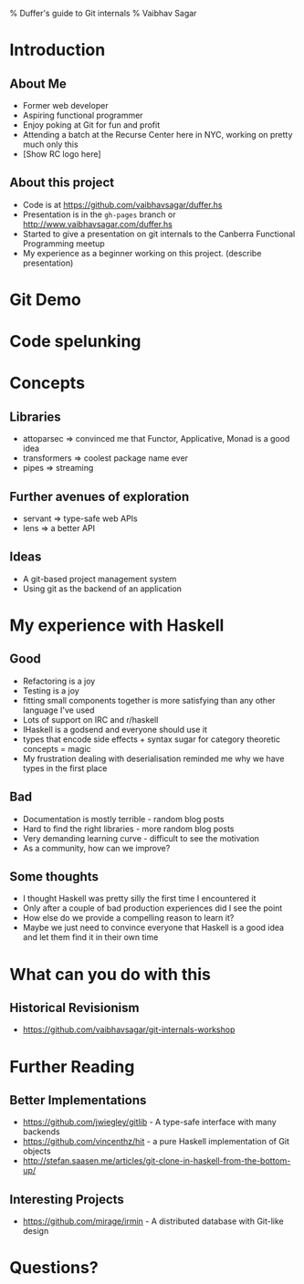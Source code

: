 % Duffer's guide to Git internals
% Vaibhav Sagar

# Introduction

## About Me

- Former web developer
- Aspiring functional programmer
- Enjoy poking at Git for fun and profit
- Attending a batch at the Recurse Center here in NYC, working on pretty much only this
- [Show RC logo here]

## About this project

- Code is at <https://github.com/vaibhavsagar/duffer.hs>
- Presentation is in the `gh-pages` branch or <http://www.vaibhavsagar.com/duffer.hs>
- Started to give a presentation on git internals to the Canberra Functional Programming meetup
- My experience as a beginner working on this project. (describe presentation)

# Git Demo

# Code spelunking

# Concepts

## Libraries

- attoparsec   => convinced me that Functor, Applicative, Monad is a good idea
- transformers => coolest package name ever
- pipes        => streaming

## Further avenues of exploration

- servant => type-safe web APIs
- lens    => a better API

## Ideas

- A git-based project management system
- Using git as the backend of an application

# My experience with Haskell

## Good
- Refactoring is a joy
- Testing is a joy
- fitting small components together is more satisfying than any other language
  I've used
- Lots of support on IRC and r/haskell
- IHaskell is a godsend and everyone should use it
- types that encode side effects + syntax sugar for category theoretic concepts = magic
- My frustration dealing with deserialisation reminded me why we have types in the first place

## Bad
- Documentation is mostly terrible - random blog posts
- Hard to find the right libraries - more random blog posts
- Very demanding learning curve - difficult to see the motivation
- As a community, how can we improve?

## Some thoughts
- I thought Haskell was pretty silly the first time I encountered it
- Only after a couple of bad production experiences did I see the point
- How else do we provide a compelling reason to learn it?
- Maybe we just need to convince everyone that Haskell is a good idea and
  let them find it in their own time

# What can you do with this

## Historical Revisionism
- https://github.com/vaibhavsagar/git-internals-workshop

# Further Reading

## Better Implementations

- https://github.com/jwiegley/gitlib - A type-safe interface with many backends
- https://github.com/vincenthz/hit - a pure Haskell implementation of Git objects
- http://stefan.saasen.me/articles/git-clone-in-haskell-from-the-bottom-up/

## Interesting Projects

- https://github.com/mirage/irmin - A distributed database with Git-like design

# Questions?
